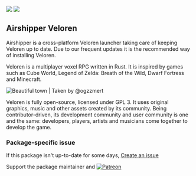 [![](https://img.shields.io/chocolatey/v/amazon-chime?color=green&label=amazon-chime)](https://chocolatey.org/packages/amazon-chime) [![](https://img.shields.io/chocolatey/dt/amazon-chime)](https://chocolatey.org/packages/amazon-chime)

## Airshipper Veloren
Airshipper is a cross-platform Veloren launcher taking care of keeping Veloren up to date. Due to our frequent updates it is the recommended way of installing Veloren.

Veloren is a multiplayer voxel RPG written in Rust. It is inspired by games such as Cube World, Legend of Zelda: Breath of the Wild, Dwarf Fortress and Minecraft.

![Beautiful town](https://cdn.jsdelivr.net/gh/tunisiano187/Chocolatey-packages@master/automatic/airshipper/screenshot_1683454504978.png) | Taken by @ogzzmert

Veloren is fully open-source, licensed under GPL 3. It uses original graphics, music and other assets created by its community. Being contributor-driven, its development community and user community is one and the same: developers, players, artists and musicians come together to develop the game.

### Package-specific issue
If this package isn't up-to-date for some days, [Create an issue](https://github.com/tunisiano187/Chocolatey-packages/issues/new/choose)

Support the package maintainer and [![Patreon](https://cdn.jsdelivr.net/gh/tunisiano187/Chocolatey-packages@d15c4e19c709e7148588d4523ffc6dd3cd3c7e5e/icons/patreon.png)](https://www.patreon.com/bePatron?u=39585820)
